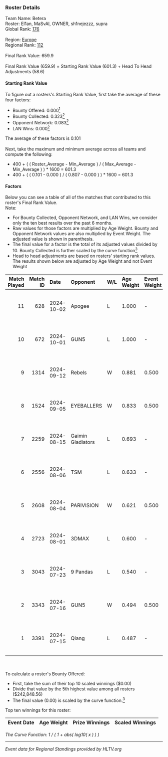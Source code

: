 ### Roster Details<br />
Team Name: Betera<br />
Roster: El1an, MaSvAl, OWNER, sh1nejezzz, supra<br />
Global Rank: [176](../../standings_global_2024_10_30.md)<br />
<br />
Region: [Europe]( ../../standings_europe_2024_10_30.md)<br />
Regional Rank: [112]( ../../standings_europe_2024_10_30.md)<br />
<br />
Final Rank Value:  659.9<br />
<br />
Final Rank Value (659.9) = Starting Rank Value (601.3) + Head To Head Adjustments (58.6)<br />

#### Starting Rank Value<br />
To figure out a rosters's Starting Rank Value, first take the average of these four factors:<br />
- Bounty Offered: 0.000[<sup>1</sup>](#table2)
- Bounty Collected: 0.323[<sup>2</sup>](#table1)
- Opponent Network: 0.083[<sup>2</sup>](#table1)
- LAN Wins: 0.000[<sup>2</sup>](#table1)

The average of these factors is 0.101<br />
<br />
Next, take the maximum and minimum average across all teams and compute the following:<br />
- 400 + ( ( Roster_Average - Min_Average ) / ( Max_Average - Min_Average ) ) * 1600 = 601.3
- 400 + ( ( 0.101 - 0.000 ) / ( 0.807 - 0.000 ) ) * 1600 = 601.3


#### Factors<br />
Below you can see a table of all of the matches that contributed to this roster's Final Rank Value.<br />
Note:<br />

- For Bounty Collected, Opponent Network, and LAN Wins, we consider only the ten best results over the past 6 months.
- Raw values for those factors are multiplied by Age Weight. Bounty and Opponent Network values are also multiplied by Event Weight. The adjusted value is shown in parenthesis.
- The final value for a factor is the total of its adjusted values divided by 10. Bounty Collected is further scaled by the curve function[<sup>3</sup>](#curveFunction)
- Head to head adjustments are based on rosters' starting rank values. The results shown below are adjusted by Age Weight and not Event Weight
<span id="table1"></span><br />


| Match Played | Match ID | Date       | Opponent          | W/L | Age Weight | Event Weight | Bounty Collected | Opponent Network | LAN Wins  | H2H Adj. | Roster                                        |
| -: | -: | :- | :- | :- | :- | :- | :- | :- | :- | -: | :- |
|           11 |      628 | 2024-10-02 | Apogee            | L   | 1.000      | -            | -                | -                | -         |    -4.17 | El1an, MaSvAl, OWNER, sh1nejezzz, supra       |
|           10 |      672 | 2024-10-01 | GUN5              | L   | 1.000      | -            | -                | -                | -         |    -2.65 | El1an, MaSvAl, OWNER, sh1nejezzz, supra       |
|            9 |     1314 | 2024-09-12 | Rebels            | W   | 0.881      | 0.500        | 0.066 (0.029)    | 0.476 (0.209)    | 0 (0.000) |    23.74 | El1an, MaSvAl, OWNER, sh1nejezzz, supra       |
|            8 |     1524 | 2024-09-05 | EYEBALLERS        | W   | 0.833      | 0.500        | 0.016 (0.007)    | 0.509 (0.212)    | 0 (0.000) |    20.27 | El1an, MaSvAl, OWNER, sh1nejezzz, supra       |
|            7 |     2259 | 2024-08-15 | Gaimin Gladiators | L   | 0.693      | -            | -                | -                | -         |    -3.73 | El1an, OWNER, Sdaim, sh1nejezzz, supra        |
|            6 |     2556 | 2024-08-06 | TSM               | L   | 0.633      | -            | -                | -                | -         |    -2.25 | El1an, MaSvAl, OWNER, sh1nejezzz, supra       |
|            5 |     2608 | 2024-08-04 | PARIVISION        | W   | 0.621      | 0.500        | 0.059 (0.018)    | 0.515 (0.160)    | 0 (0.000) |    18.41 | El1an, MaSvAl, OWNER, sh1nejezzz, supra       |
|            4 |     2723 | 2024-08-01 | 3DMAX             | L   | 0.600      | -            | -                | -                | -         |    -0.12 | El1an, lollipop21k, MaSvAl, OWNER, sh1nejezzz |
|            3 |     3043 | 2024-07-23 | 9 Pandas          | L   | 0.540      | -            | -                | -                | -         |    -1.27 | El1an, MaSvAl, OWNER, sh1nejezzz, supra       |
|            2 |     3343 | 2024-07-16 | GUN5              | W   | 0.494      | 0.500        | 0.106 (0.026)    | 1.000 (0.247)    | 0 (0.000) |    14.11 | El1an, MaSvAl, OWNER, sh1nejezzz, supra       |
|            1 |     3391 | 2024-07-15 | Qiang             | L   | 0.487      | -            | -                | -                | -         |    -3.77 | El1an, MaSvAl, OWNER, sh1nejezzz, supra       |

<br />
<span id="table2"></span><br />
To calculate a roster's Bounty Offered:<br />

- First, take the sum of their top 10 scaled winnings ($0.00)
- Divide that value by the 5th highest value among all rosters ($242,848.56)
- The final value (0.00) is scaled by the curve function.[<sup>3</sup>](#curveFunction)

Top ten winnings for this roster:<br />

| Event Date | Age Weight | Prize Winnings | Scaled Winnings |
| :- | -: | :- | :- |


<span id="curveFunction"></span>_The Curve Function: 1 / ( 1 + abs( log10( x ) ) )_<br />

---
_Event data for Regional Standings provided by HLTV.org_<br />
